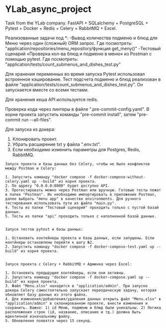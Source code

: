 # YLab_async_project
Task from the YLab company. FastAPI + SQLalchemy + PostgreSQL + Pytest + Docker + Redis + Celery + RabbitMQ + Excel.

Реализованные задачи под *:
-Вывод количества подменю и блюд для Меню через один (сложный) ORM запрос. Где посмотреть: "application/repositories/menu_repository/функция get_meny()"
-Тестовый сценарий «Проверка кол-ва блюд и подменю в меню» из Postman с помощью pytest. Где посмотреть: "application/tests/count_submenus_and_dishes_test.py"

Для хранения переменных во время запуска Pytest использовал встроенное кэширование.
Тест подсчета подменю и блюд реализован в файле "application/tests/count_submenus_and_dishes_test.py". Он запускается вместе со всеми тестами.

Для хранения кеша API используется redis.

Проверка кода через линтеры в файле ".pre-commit-config.yaml". В корне проекта запустить команды "pre-commit install", затем "pre-commit run --all-files".

Для запуска из докера:

  1. Клонировать проект.
  2. Убрать расширение txt у файла ".env.txt".
  3. Если необходимо изменить параметры для Postgres, Redis, RabbitMQ.

    Запуск проекта и базы данных без Celery, чтобы не было конфликтов между Postman и Celery:

    1. Запустить команду "docker compose -f docker-compose-without-celery.yaml up --build" из корня проекта.
    2. По адресу "0.0.0.0:8000" будет доступно API.
    3. Протестировать можно через Postman или вручную. Готовые тесты лежат в папке "Postman". Их необходимо импортировать в приложение Postman, далее выбрать "menu app" в качестве environments. Для ручного тестирования использовать пути из файла "main.py".
    4. Тесты из папки "Тестовый сценарий" проходить только с пустой базай данных.
    5. Тесты из папки "api" проходить только с наполненной базой данных.


    Запуск тестов pytest и базы данных:

    1. Остановить контейнеры проекта и базы данных, если запущены. Если контйнеры остановлены перейти к шагу №2.
    2. Запустить команду "docker compose -f docker-compose-test.yaml up --build" из корня проекта.


    Запуск проекта с Celery + RabbitMQ + Админка через Excel:

    1. Остановить предыдущие контейнеры, если они активны.
    2. Запустить команду "docker compose -f docker-compose.yaml up --build" из корня проекта.
    3. Файл "Menu.xlsx" находится в "application/admin". При запуске докера Celery самостоятельно запускает переодическую задачу, которая обновляет базу данных из этого файла.
    4. Для изменения/добавления/удаления данных открыть файл "Menu.xlsx" в "application/admin" в склонированном проекте, внести изменения и сохранить. Важно: 1) id Меню, подменю и блюд были уникальны. 2) Логика расположения строк (id, название, описание и тд.) должна быть идентичной изначальному файлу.
    5. Обновления появятся через 15 секунд.


